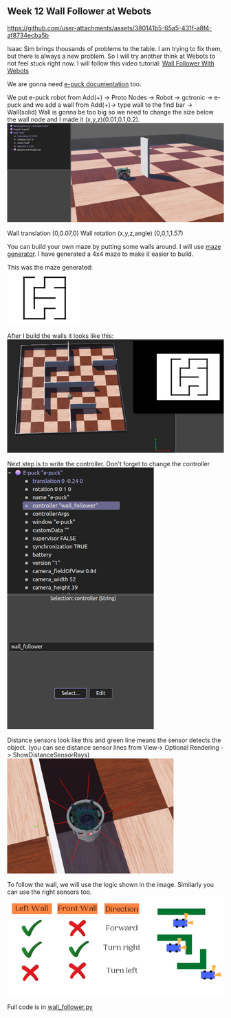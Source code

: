 ## Week 12 Wall Follower at Webots

https://github.com/user-attachments/assets/380141b5-65a5-431f-a8f4-af8734ecba5b

Isaac Sim brings thousands of problems to the table. I am trying to fix them, but there is always a new problem. So I will try another think at Webots to not feel stuck right now. I will follow this video tutorial:
[Wall Follower With Webots](https://www.youtube.com/watch?v=tHENC-HEIW8&list=PLbEU0vp_OQkUwANRMUOM00SXybYQ4TXNF&index=9)

We are gonna need [e-puck documentation](https://www.cyberbotics.com/doc/guide/epuck?version=cyberbotics:R2019a-rev1) too.


We put e-puck robot from Add(+) -> Proto Nodes -> Robot -> gctronic -> e-puck 
and we add a wall from Add(+)-> type wall to the find bar -> Wall(solid)
Wall is gonna be too big so we need to change the size below the wall node and I made it (x,y,z)(0.01,0.1,0.2).
</br>
![env](e-puckandwall.png)
</br>

Wall translation (0,0.07,0)
Wall rotation (x,y,z,angle) (0,0,1,1.57)

You can build your own maze by putting some walls around. I will use [maze generator](https://www.mazegenerator.net/).
I have generated a 4x4 maze to make it easier to build. 

This was the maze generated:
</br>
![maze example](mazeexample.png)
</br>

After I build the walls it looks like this:
</br>
![hope it looks same](hopeitlookssame.png)
</br>

Next step is to write the controller.
Don't forget to change the controller
</br>
![don't forget to change the conttroller](dontforget.png)
</br>

Distance sensors look like this and green line means the sensor detects the object. (you can see distance sensor lines from View-> Optional Rendering -> ShowDistanceSensorRays)
</br>
![Sensor Rays](sensorrays.png)
</br>

To follow the wall, we will use the logic shown in the image. Similarly you can use the right sensors too.
</br>
![wall follower logic](logic.png)
</br>

Full code is in [wall_follower.py](wall_follower.py)